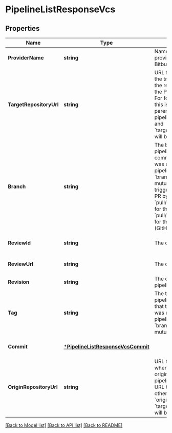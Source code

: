 # PipelineListResponseVcs

## Properties
Name | Type | Description | Notes
------------ | ------------- | ------------- | -------------
**ProviderName** | **string** | Name of the VCS provider (e.g. GitHub, Bitbucket). | [default to null]
**TargetRepositoryUrl** | **string** | URL for the repository the trigger targets (i.e. the repository where the PR will be merged). For fork-PR pipelines, this is the URL to the parent repo. For other pipelines, the &#x60;origin_&#x60; and &#x60;target_repository_url&#x60;s will be the same. | [default to null]
**Branch** | **string** | The branch where the pipeline ran. The HEAD commit on this branch was used for the pipeline. Note that &#x60;branch&#x60; and &#x60;tag&#x60; are mutually exclusive. To trigger a pipeline for a PR by number use &#x60;pull/&lt;number&gt;/head&#x60; for the PR ref or &#x60;pull/&lt;number&gt;/merge&#x60; for the merge ref (GitHub only). | [optional] [default to null]
**ReviewId** | **string** | The code review id. | [optional] [default to null]
**ReviewUrl** | **string** | The code review URL. | [optional] [default to null]
**Revision** | **string** | The code revision the pipeline ran. | [default to null]
**Tag** | **string** | The tag used by the pipeline. The commit that this tag points to was used for the pipeline. Note that &#x60;branch&#x60; and &#x60;tag&#x60; are mutually exclusive. | [optional] [default to null]
**Commit** | [***PipelineListResponseVcsCommit**](PipelineListResponse_vcs_commit.md) |  | [optional] [default to null]
**OriginRepositoryUrl** | **string** | URL for the repository where the trigger originated. For fork-PR pipelines, this is the URL to the fork. For other pipelines the &#x60;origin_&#x60; and &#x60;target_repository_url&#x60;s will be the same. | [default to null]

[[Back to Model list]](../README.md#documentation-for-models) [[Back to API list]](../README.md#documentation-for-api-endpoints) [[Back to README]](../README.md)

